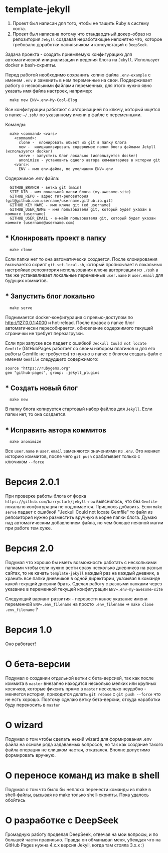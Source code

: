 # template-jekyll

1) Проект был написан для того, чтобы не тащить Ruby в систему хоста.
2) Проект был написана потому что стандардтный докер-образ из репозитория
   `Jekyll` создавал неработающее непонятно что, которое требовало доработки
   напильником и консультаций с `DeepSeek`.

Задача проекта - создать приемлемую конфигурацию для автоматической инициализации и ведения блога на `Jekyll`. Использует docker и bash-скрипты.

Перед работой необходимо сохранить копию файла `.env-example` с именем `.env`
и заменить в нем переменные на свои. Поддерживает работу с несколькими файлами переменных, для этого нужно явно указать имя файла настроек, например:

```
  make new ENV=.env-My-Cool-Blog
```

Все конфигурации работают с авторизацией по ключу, который ищется в папке `~/.ssh/` по указанному имени в файле с переменными.

Команды:

```
  make <command> <vars>
    <command>:
      clone -  клонировать обьект из git в папку блога
      new -  инициализировать содержимое папки блога файлами Jekyll (используется docker)
      serve - запустить блог локально (используется docker)
      anonimize - установить одного автора комментариев в истории git
    <vars>:
      ENV - имя env-файла, по умолчанию ENV=.env
```

Содержимое .env файла:

```
  GITHUB_BRANCH - ветка git (main)
  SITE_DIR - имя локальной папки блога (my-awesome-site)
  GITHUB_REPO - адрес гит-репозитория (git@github.com:username/username.github.io.git)
  GITHUB_KEY_NAME - имя ключа git (ed_username)
  GITHUB_USER_NAME - имя пользователя git, который будет указан в коммите (username)
  GITHUB_USER_EMAIL - е-майл пользователя git, который будет указан коммите (username@username.com)
```

## * Клонировать проект в папку

```
  make clone
```

Если папки нет то она автоматически создается. После клонирования вызывается скрипт `git-set-local.sh`, который прописывает в локальных настройках репозитория использования ключа авторизации из `./ssh` а так же устанавливает локальные переменные `user.name` и `user.email` для будущих коммитов.

## * Запустить блог локально

```
  make serve
```

Поднимается docker-конфигурация с превью-доступом по http://127.0.0.1:4000 и hot-reload. После правок в папке блог автоматически пересобирается, обновление содержимого текущей странички не требует перезагрузки.

Если при запуске все падает с ошибкой `Jeckull Could not locate Gemfile` (GitHubPages работает со своим набором плагинов и для его работы Gemfile не требуется) то нужно в папке с блогом создать файл с именем `Gemfile` следудщего содержимого:

```
source "https://rubygems.org"
gem "github-pages", group: :jekyll_plugins
```

## * Создать новый блог

```
  make new
```

В папку блога копируется стартовый набор файлов для `Jekyll`. Если папки нет, то она создается.

## * Исправить автора коммитов

```
  make anonimize
```

Все `user.name` и `user.email` заменяются значениями из `.env`. Это меняет историю коммитов, после чего `git push` срабатывает только с ключиком `--force`

# Версия 2.0.1

При проверке работы блога от форка `https://github.com/barryclark/jekyll-now` выяснилось, что без `Gemfile` локально конфигурация не поднимается. Пришлось добавить. Если `make serve` падает с ошибкой "Jeckull Could not locate Gemfile" то файл из репозитория нужно разместить вручную в корне папки блога. Думаю над автоматическим добавлением файла, но чем больше неявной магии при работе тем хуже.

# Версия 2.0

Подумал что хорошо бы иметь возможность работать с несколькими папками чтобы если нужно вести сразу несколько дневников на разных сайтах, то не качать `template-jekyll` каждый раз на каждый дневник, а хранить все папки дневников в одной директории, указывая в команде какой текущий дневник брать.
Сделал работу с разными папками через указание в переменной текущей конфигурации `ENV=.env-my-awesome-site`


Следующий вариант развития - перевести явное указание имени переменной `ENV=.env_filename` на просто `.env_filename` => `make clone .env_filename` ?

# Версия 1.0

Оно работает!

# О бета-версии

Подумал о создании отдельной ветки с бета-версией, так как после коммита в `master` внезапно
находится несколько мелких или крупных косячков, которые фиксить прямо в `master` несколько
неудобно - меняется история, приходится делать `git rebase` с `git push --force` что не есть хорошо.
Поэтому сделаю ветку бета-версии, откуда наработки буду переносить в `master`

# О wizard

Подумал о том чтобы сделать некий wizard для формирования .env файла на основе ряда задаваемых вопросов, но так как создание такого файла операция не слишком частая, отказался. Вполне допустимо формировать вручную.

# О переносе команд из make в shell

Подумал о том что было бы неплохо перенести команды из make в shell-файлы, вызывая из make только shell-скрипты. Пока удалось обойтись

# О разработке с DeepSeek

Громадную работу проделал DeepSeek, отвечая на мои вопросы, и по большей части правильно.
Правда он обманывал меня, убеждая что на GitHub Pages нужна 4.x.x версия Jekyll, когда там стояла 3.x.x :)
